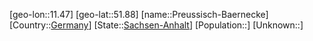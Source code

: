 ﻿---
location: [51.88,11.47]
type: City
tags:
- geo/City


SpocWebEntityId: 33521
isDeleted: false
confidential: public

---
[geo-lon::11.47]
[geo-lat::51.88]
[name::Preussisch-Baernecke]
[Country::[Germany](geo/Continent/Europe/Germany.md)]
[State::[Sachsen-Anhalt](geo/Continent/Europe/Germany/Sachsen-Anhalt.md)]
[Population::]
[Unknown::]

